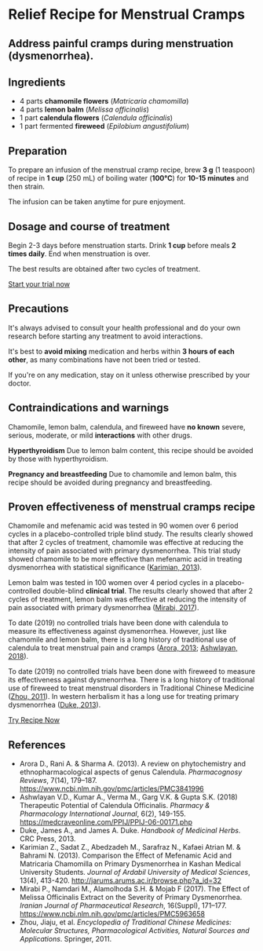 # Relief Recipe for Menstrual Cramps 

## Address painful cramps during menstruation (dysmenorrhea).

## Ingredients
- 4 parts **chamomile flowers** (*Matricaria chamomilla*)
- 4 parts **lemon balm** (*Melissa officinalis*)
- 1 part **calendula flowers** (*Calendula officinalis*)
- 1 part fermented **fireweed** (*Epilobium angustifolium*)

## Preparation

To prepare an infusion of the menstrual cramp recipe, brew **3 g** (1 teaspoon) of recipe in **1 cup** (250 mL) of boiling water (**100°C**) for **10-15 minutes** and then strain.

The infusion can be taken anytime for pure enjoyment.

## Dosage and course of treatment

Begin 2-3 days before menstruation starts. Drink **1 cup** before meals **2 times daily**. End when menstruation is over.

The best results are obtained after two cycles of treatment.

[Start your trial now](#todo-add-page-link)

## Precautions

It's always advised to consult your health professional and do your own research before starting any treatment to avoid interactions.

It's best to **avoid mixing** medication and herbs within **3 hours of each other**, as many combinations have not been tried or tested.

If you're on any medication, stay on it unless otherwise prescribed by your doctor.

## Contraindications and warnings

Chamomile, lemon balm, calendula, and fireweed have **no known** severe, serious, moderate, or mild **interactions** with other drugs.

**Hyperthyroidism** Due to lemon balm content, this recipe should be avoided by those with hyperthyroidism.

**Pregnancy and breastfeeding** Due to chamomile and lemon balm, this recipe should be avoided during pregnancy and breastfeeding.

## Proven effectiveness of menstrual cramps recipe

Chamomile and mefenamic acid was tested in 90 women over 6 period cycles in a placebo-controlled triple blind study. The results clearly showed that after 2 cycles of treatment, chamomile was effective at reducing the intensity of pain associated with primary dysmenorrhea. This trial study showed chamomile to be more effective than mefenamic acid in treating dysmenorrhea with statistical significance ([Karimian, 2013]).

Lemon balm was tested in 100 women over 4 period cycles in a placebo-controlled double-blind **clinical trial**. The results clearly showed that after 2 cycles of treatment, lemon balm was effective at reducing the intensity of pain associated with primary dysmenorrhea ([Mirabi, 2017]).

To date (2019) no controlled trials have been done with calendula to measure its effectiveness against dysmenorrhea. However, just like chamomile and lemon balm, there is a long history of traditional use of calendula to treat menstrual pain and cramps ([Arora, 2013]; [Ashwlayan, 2018]). 

To date (2019) no controlled trials have been done with fireweed to measure its effectiveness against dysmenorrhea. There is a long history of traditional use of fireweed to treat menstrual disorders in Traditional Chinese Medicine ([Zhou, 2011]). In western herbalism it has a long use for treating primary dysmenorrhea ([Duke, 2013]). 

[Try Recipe Now](#todo-add-page-link)

## References

- Arora D., Rani A. & Sharma A. (2013). A review on phytochemistry and ethnopharmacological aspects of genus Calendula. *Pharmacognosy Reviews*, 7(14), 179–187. https://www.ncbi.nlm.nih.gov/pmc/articles/PMC3841996
- Ashwlayan V.D., Kumar A., Verma M., Garg V.K. & Gupta S.K. (2018) Therapeutic Potential of Calendula Officinalis. *Pharmacy & Pharmacology International Journal*, 6(2), 149-155. https://medcraveonline.com/PPIJ/PPIJ-06-00171.php
- Duke, James A., and James A. Duke. *Handbook of Medicinal Herbs*. CRC Press, 2013.
- Karimian Z., Sadat Z., Abedzadeh M., Sarafraz N., Kafaei Atrian M. & Bahrami N. (2013). Comparison the Effect of Mefenamic Acid and Matricaria Chamomilla on Primary Dysmenorrhea in Kashan Medical University Students. *Journal of Ardabil University of Medical Sciences*, 13(4), 413-420. http://jarums.arums.ac.ir/browse.php?a_id=32
- Mirabi P., Namdari M., Alamolhoda S.H. & Mojab F (2017). The Effect of Melissa Officinalis Extract on the Severity of Primary Dysmenorrhea. *Iranian Journal of Pharmaceutical Research*, 16(Suppl), 171–177. https://www.ncbi.nlm.nih.gov/pmc/articles/PMC5963658
- Zhou, Jiaju, et al. *Encyclopedia of Traditional Chinese Medicines: Molecular Structures, Pharmacological Activities, Natural Sources and Applications*. Springer, 2011. 

[Arora, 2013]: https://www.ncbi.nlm.nih.gov/pmc/articles/PMC3841996 'A review on phytochemistry and ethnopharmacological aspects of genus Calendula'
[Ashwlayan, 2018]: https://medcraveonline.com/PPIJ/PPIJ-06-00171.php 'Therapeutic Potential of Calendula Officinalis'
[Duke, 2013]: https://books.google.nl/books?id=B_XLBQAAQBAJ&pg=PA302&lpg=PA302&dq=epilobium+angustifolium+%22dysmenorrhea%22&source=bl&ots=iNxOKR_31F&sig=ACfU3U0jMeshdHjD8r10Fqg4Kx3s42g_3Q&hl=en&sa=X&ved=2ahUKEwih5_3x97HlAhUJZ1AKHdeXAIwQ6AEwAXoECAgQAQ#v=onepage&q=epilobium%20angustifolium%20%22dysmenorrhea%22&f=false
[Karimian, 2013]: http://jarums.arums.ac.ir/browse.php?a_id=32 'Comparison the Effect of Mefenamic Acid and Matricaria Chamomilla on Primary Dysmenorrhea'
[Mirabi, 2017]: https://www.ncbi.nlm.nih.gov/pmc/articles/PMC5963658 'The Effect of Melissa Officinalis Extract on the Severity of Primary Dysmenorrhea'
[Zhou, 2011]: https://books.google.nl/books?id=ofONXILDKPsC&pg=PA398&lpg=PA398&dq=epilobium+angustifolium+%22dysmenorrhea%22&source=bl&ots=DHd9O1k6Rs&sig=ACfU3U13SDjFXqPqfX5pr3RRYpqBIIdzGA&hl=en&sa=X&ved=2ahUKEwih5_3x97HlAhUJZ1AKHdeXAIwQ6AEwAnoECAkQAQ#v=onepage&q=epilobium%20angustifolium%20%22dysmenorrhea%22&f=false

